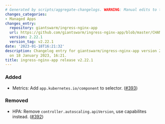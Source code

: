 ```yaml
---
# Generated by scripts/aggregate-changelogs. WARNING: Manual edits to this files will be overwritten.
changes_categories:
- Managed Apps
changes_entry:
  repository: giantswarm/ingress-nginx-app
  url: https://github.com/giantswarm/ingress-nginx-app/blob/master/CHANGELOG.md#2221---2023-01-18
  version: 2.22.1
  version_tag: v2.22.1
date: '2023-01-18T16:21:32'
description: Changelog entry for giantswarm/ingress-nginx-app version 2.22.1, published
  on 18 January 2023, 16:21.
title: ingress-nginx-app release v2.22.1
---
```


### Added
- Metrics: Add `app.kubernetes.io/component` to selector. ([#393](https://github.com/giantswarm/ingress-nginx-app/pull/393))
### Removed
- HPA: Remove `controller.autoscaling.apiVersion`, use capabilites instead. ([#392](https://github.com/giantswarm/ingress-nginx-app/pull/392))
